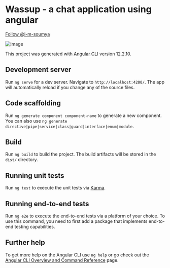 <!-- Place this tag in your head or just before your close body tag. -->
<script async defer src="https://buttons.github.io/buttons.js"></script>
# Wassup - a chat application using angular
<!-- Place this tag where you want the button to render. -->
<a class="github-button" href="https://github.com/i-m-soumya" data-color-scheme="no-preference: dark; light: dark; dark: dark;" data-size="large" aria-label="Follow @i-m-soumya on GitHub">Follow @i-m-soumya</a>

![image](https://user-images.githubusercontent.com/33210199/157294283-7f4791f2-0562-4c22-a98f-49aaf5b242f7.png)



This project was generated with [Angular CLI](https://github.com/angular/angular-cli) version 12.2.10.

## Development server

Run `ng serve` for a dev server. Navigate to `http://localhost:4200/`. The app will automatically reload if you change any of the source files.

## Code scaffolding

Run `ng generate component component-name` to generate a new component. You can also use `ng generate directive|pipe|service|class|guard|interface|enum|module`.

## Build

Run `ng build` to build the project. The build artifacts will be stored in the `dist/` directory.

## Running unit tests

Run `ng test` to execute the unit tests via [Karma](https://karma-runner.github.io).

## Running end-to-end tests

Run `ng e2e` to execute the end-to-end tests via a platform of your choice. To use this command, you need to first add a package that implements end-to-end testing capabilities.

## Further help

To get more help on the Angular CLI use `ng help` or go check out the [Angular CLI Overview and Command Reference](https://angular.io/cli) page.

